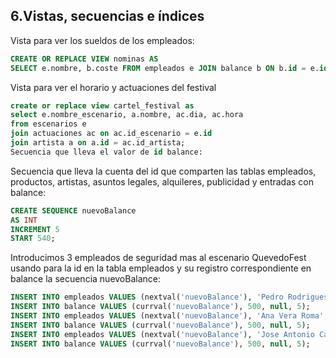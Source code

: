 ## 6.Vistas, secuencias e índices

Vista para ver los sueldos de los empleados:
```sql
CREATE OR REPLACE VIEW nominas AS
SELECT e.nombre, b.coste FROM empleados e JOIN balance b ON b.id = e.id CREATE VIEW;
```
Vista para ver el horario y actuaciones del festival
```sql
create or replace view cartel_festival as
select e.nombre_escenario, a.nombre, ac.dia, ac.hora
from escenarios e
join actuaciones ac on ac.id_escenario = e.id 
join artista a on a.id = ac.id_artista;
Secuencia que lleva el valor de id balance:
```

Secuencia que lleva la cuenta del id que comparten las tablas empleados, productos, artistas, asuntos legales, alquileres, publicidad y entradas
con balance:
```sql
CREATE SEQUENCE nuevoBalance
AS INT
INCREMENT 5
START 540;
```
Introducimos 3 empleados de seguridad mas al escenario QuevedoFest usando para la id en la tabla empleados y su registro correspondiente en balance la secuencia nuevoBalance:
```sql
INSERT INTO empleados VALUES (nextval('nuevoBalance'), 'Pedro Rodrigues Fuentes', 'seguridad', '600329312',5, null);
INSERT INTO balance VALUES (currval('nuevoBalance'), 500, null, 5);
INSERT INTO empleados VALUES (nextval('nuevoBalance'), 'Ana Vera Roma', 'seguridad', '692326712',5, null);
INSERT INTO balance VALUES (currval('nuevoBalance'), 500, null, 5);
INSERT INTO empleados VALUES (nextval('nuevoBalance'), 'Jose Antonio Casto Porro', 'seguridad', '678453545',5, null);
INSERT INTO balance VALUES (currval('nuevoBalance'), 500, null, 5);
```

